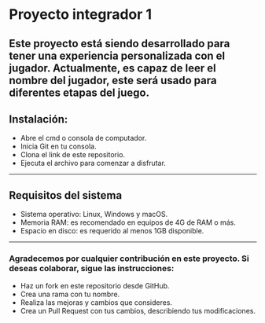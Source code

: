 # Proyecto integrador 1
Este proyecto está siendo desarrollado para tener una experiencia personalizada con el jugador. Actualmente, es capaz de leer el nombre del jugador, este será usado para diferentes etapas del juego.
---
## Instalación:
* Abre el cmd o consola de computador.
* Inicia Git en tu consola.
* Clona el link de este repositorio.
* Ejecuta el archivo para comenzar a disfrutar.
---
## Requisitos del sistema
* Sistema operativo: Linux, Windows y macOS.
* Memoria RAM: es recomendado en equipos de 4G de RAM o más.
* Espacio en disco: es requerido al menos 1GB disponible.
---
### Agradecemos por cualquier contribución en este proyecto. Si deseas colaborar, sigue las instrucciones:
* Haz un fork en este repositorio desde GitHub.
* Crea una rama con tu nombre.
* Realiza las mejoras y cambios que consideres.
* Crea un Pull Request con tus cambios, describiendo tus modificaciones.
